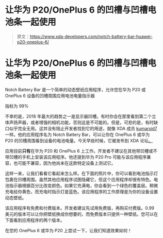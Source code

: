 # 让华为 P20/OnePlus 6 的凹槽与凹槽电池条一起使用

> 原文：<https://www.xda-developers.com/notch-battery-bar-huawei-p20-oneplus-6/>

# 让华为 P20/OnePlus 6 的凹槽与凹槽电池条一起使用

Notch Battery Bar 是一个简单的动态壁纸应用程序，允许您在华为 P20 或 OnePlus 6 设备的凹槽周围应用电池电量指示器

指标为 99%

不幸的是，2018 年最大的趋势之一是显示器凹槽。有时你会在那里看到第二个立体声扬声器，或者增强的相机功能，否则这是不可能的。但是，可悲的是，有时缺口似乎完全无用。这并没有阻止开发者找到它的用途，就像 XDA 成员 [kumarsid7](https://forum.xda-developers.com/member.php?u=4697962) 一样。他的应用程序名为 Notch Battery Bar，可以让你在 OnePlus 6 或华为 P20 的凹槽周围看到设备的电池电量。今天早些时候，它被发布到 XDA 论坛[。](https://forum.xda-developers.com/oneplus-6/themes/app-notch-battery-bar-live-wallpaper-t3844007)

应用目前**只有**在华为 P20 和 OnePlus 6 上工作。开发者不建议在其他带凹槽或不带凹槽的手机上安装该应用程序。他还提到华为 P20 Pro 可能与该应用程序兼容，也可能不兼容，因为他尚未在这款特定设备上测试它。

这样一来，让我们看看它看起来怎么样。在下面的照片中，你可以看到电池指示灯包裹在凹槽周围。虽然其他应用程序试图隐藏它，但这个应用程序却很有特色。电池指示器根据百分比改变颜色。如果它充满电，你会看到一个绿色的覆盖层。稍微充电给你黄色，而充电时指示灯是蓝色。该应用程序的工作原理是为你的设备设置动态壁纸。

该应用程序有免费和付费版本。开发者建议先试用免费版，再购买付费版。0.99 美元的版本可以让你把壁纸换成你想要的，而免费版本只提供一种壁纸。您可以在下面看到应用程序的两个版本。

在您的 OnePlus 6 或华为 P20 上尝试一下，让我们知道效果如何！